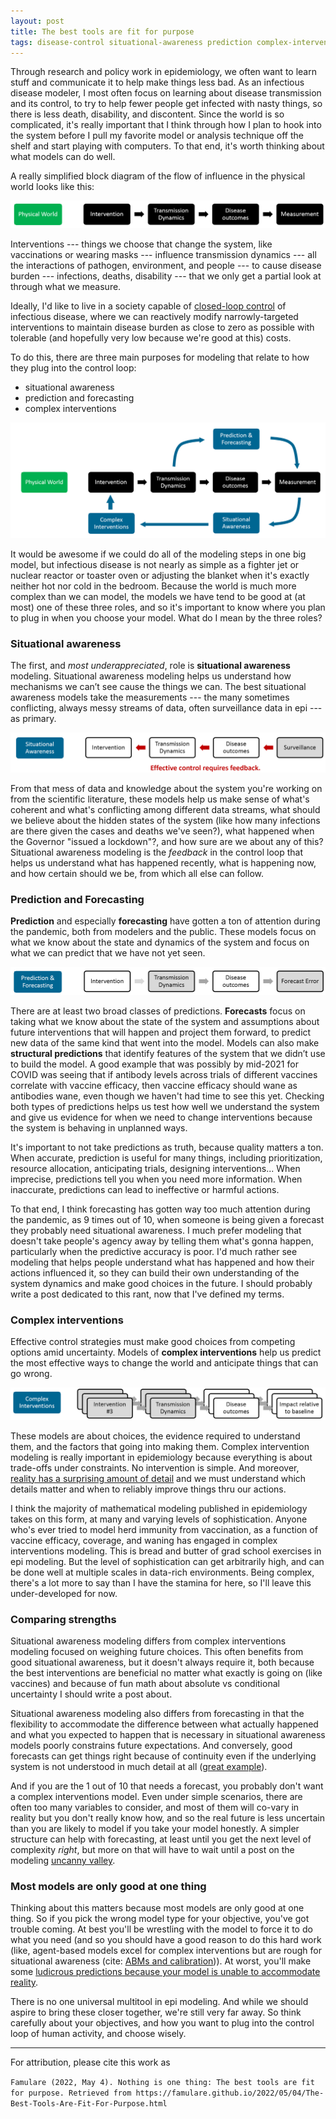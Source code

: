 ```yaml
---
layout: post
title: The best tools are fit for purpose
tags: disease-control situational-awareness prediction complex-interventions
---
```


Through research and policy work in epidemiology, we often want to learn stuff and communicate it to help make things less bad. As an infectious disease modeler, I most often focus on learning about disease transmission and its control, to try to help fewer people get infected with nasty things, so there is less death, disability, and discontent. Since the world is so complicated, it's really important that I think through how I plan to hook into the system before I pull my favorite model or analysis technique off the shelf and start playing with computers. To that end, it's worth thinking about what models can do well.

A really simplified block diagram of the flow of influence in the physical world looks like this:

![physical-world](/assets/2022-05-04-The-Best-Tools-Are-Fit-For-Purpose/physical-world.PNG)

Interventions --- things we choose that change the system, like vaccinations or wearing masks --- influence transmission dynamics --- all the interactions of pathogen, environment, and people --- to cause disease burden --- infections, deaths, disability --- that we only get a partial look at through what we measure.

Ideally, I'd like to live in a society capable of [closed-loop control](https://en.wikipedia.org/wiki/Control_theory#Open-loop_and_closed-loop_(feedback)_control) of infectious disease, where we can reactively modify narrowly-targeted interventions to maintain disease burden as close to zero as possible with tolerable (and hopefully very low because we're good at this) costs.

To do this, there are three main purposes for modeling that relate to how they plug into the control loop:

- situational awareness
- prediction and forecasting
- complex interventions

![closed-loop-control](/assets/2022-05-04-The-Best-Tools-Are-Fit-For-Purpose/closed-loop-control.PNG)

It would be awesome if we could do all of the modeling steps in one big model, but infectious disease is not nearly as simple as a fighter jet or nuclear reactor or toaster oven or adjusting the blanket when it's exactly neither hot nor cold in the bedroom. Because the world is much more complex than we can model, the models we have tend to be good at (at most) one of these three roles, and so it's important to know where you plan to plug in when you choose your model. What do I mean by the three roles?

### Situational awareness

The first, and _most underappreciated_, role is **situational awareness** modeling. Situational awareness modeling helps us understand how mechanisms we can’t see cause the things we can. The best situational awareness models take the measurements --- the many sometimes conflicting, always messy streams of data, often surveillance data in epi --- as primary.

![situational-awareness](/assets/2022-05-04-The-Best-Tools-Are-Fit-For-Purpose/situational-awareness.PNG)

From that mess of data and knowledge about the system you're working on from the scientific literature, these models help us make sense of what's coherent and what's conflicting among different data streams, what should we believe about the hidden states of the system (like how many infections are there given the cases and deaths we've seen?), what happened when the Governor "issued a lockdown"?, and how sure are we about any of this? Situational awareness modeling is the _feedback_ in the control loop that helps us understand what has happened recently, what is happening now, and how certain should we be, from which all else can follow.

### Prediction and Forecasting

**Prediction** and especially **forecasting** have gotten a ton of attention during the pandemic, both from modelers and the public. These models focus on what we know about the state and dynamics of the system and focus on what we can predict that we have not yet seen.

![prediction-forecasting](/assets/2022-05-04-The-Best-Tools-Are-Fit-For-Purpose/prediction-forecasting.PNG)

There are at least two broad classes of predictions. **Forecasts** focus on taking what we know about the state of the system and assumptions about future interventions that will happen and project them forward, to predict new data of the same kind that went into the model. Models can also make **structural predictions** that identify features of the system that we didn’t use to build the model. A good example that was possibly by mid-2021 for COVID was seeing that if antibody levels across trials of different vaccines correlate with vaccine efficacy, then vaccine efficacy should wane as antibodies wane, even though we haven't had time to see this yet.  Checking both types of predictions helps us test how well we understand the system and give us evidence for when we need to change interventions because the system is behaving in unplanned ways.

It's important to not take predictions as truth, because quality matters a ton. When accurate, prediction is useful for many things, including prioritization, resource allocation, anticipating trials, designing interventions... When imprecise, predictions tell you when you need more information. When inaccurate, predictions can lead to ineffective or harmful actions.

To that end, I think forecasting has gotten way too much attention during the pandemic, as 9 times out of 10, when someone is being given a forecast they probably need situational awareness. I much prefer modeling that doesn't take people's agency away by telling them what's gonna happen, particularly when the predictive accuracy is poor. I'd much rather see modeling that helps people understand what has happened and how their actions influenced it, so they can build their own understanding of the system dynamics and make good choices in the future. I should probably write a post dedicated to this rant, now that I've defined my terms.

### Complex interventions

Effective control strategies must make good choices from competing options amid uncertainty. Models of **complex interventions** help us predict the most effective ways to change the world and anticipate things that can go wrong.

![complex-interventions](/assets/2022-05-04-The-Best-Tools-Are-Fit-For-Purpose/complex-interventions.PNG)

These models are about choices, the evidence required to understand them, and the factors that going into making them. Complex intervention modeling is really important in epidemiology because everything is about trade-offs under constraints. No intervention is simple. And moreover, [reality has a surprising amount of detail](http://johnsalvatier.org/blog/2017/reality-has-a-surprising-amount-of-detail) and we must understand which details matter and when to reliably improve things thru our actions.

I think the majority of mathematical modeling published in epidemiology takes on this form, at many and varying levels of sophistication.  Anyone who's ever tried to model herd immunity from vaccination, as a function of vaccine efficacy, coverage, and waning has engaged in complex interventions modeling. This is bread and butter of grad school exercises in epi modeling. But the level of sophistication can get arbitrarily high, and can be done well at multiple scales in data-rich environments. Being complex, there's a lot more to say than I have the stamina for here, so I'll leave this under-developed for now.

### Comparing strengths

Situational awareness modeling differs from complex interventions modeling focused on weighing future choices. This often benefits from good situational awareness, but it doesn't always require it, both because the best interventions are beneficial no matter what exactly is going on (like vaccines) and because of fun math about absolute vs conditional uncertainty I should write a post about.

Situational awareness modeling also differs from forecasting in that the flexibility to accommodate the difference between what actually happened and what you expected to happen that is necessary in situational awareness models poorly constrains future expectations. And conversely, good forecasts can get things right because of continuity even if the underlying system is not understood in much detail at all ([great example](https://covid19-projections.com/)).

And if you are the 1 out of 10 that needs a forecast, you probably don't want a complex interventions model. Even under simple scenarios, there are often too many variables to consider, and most of them will co-vary in reality but you don't really know how, and so the real future is less uncertain than you are likely to model if you take your model honestly. A simpler structure can help with forecasting, at least until you get the next level of complexity _right_, but more on that will have to wait until a post on the modeling [uncanny valley](https://en.wikipedia.org/wiki/Uncanny_valley).

### Most models are only good at one thing

Thinking about this matters because most models are only good at one thing. So if you pick the wrong model type for your objective, you've got trouble coming. At best you'll be wrestling with the model to force it to do what you need (and so you should have a good reason to do this hard work (like, agent-based models excel for complex interventions but are rough for situational awareness (cite: [ABMs and calibration](https://journals.plos.org/ploscompbiol/article?id=10.1371/journal.pcbi.1007893))). At worst, you'll make some [ludicrous predictions because your model is unable to accommodate reality](https://www.thelancet.com/journals/lancet/article/PIIS0140-6736(22)00100-3/fulltext).

There is no one universal multitool in epi modeling. And while we should aspire to bring these closer together, we're still very far away. So think carefully about your objectives, and how you want to plug into the control loop of human activity, and choose wisely.

___

For attribution, please cite this work as

`Famulare (2022, May 4). Nothing is one thing: The best tools are fit for purpose. Retrieved from https://famulare.github.io/2022/05/04/The-Best-Tools-Are-Fit-For-Purpose.html`